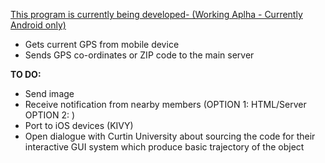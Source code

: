 <u> This program is currently being developed- (Working Aplha - Currently Android only) </u>

- Gets current GPS from mobile device
- Sends GPS co-ordinates or ZIP code to the main server


<b>TO DO:</b>
- Send image
- Receive notification from nearby members (OPTION 1: HTML/Server OPTION 2: )
- Port to iOS devices (KIVY)
- Open dialogue with Curtin University about sourcing the code for their interactive GUI system which produce basic trajectory of the object
